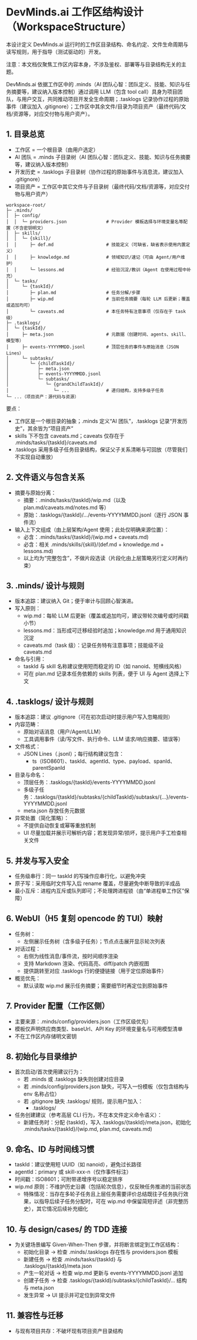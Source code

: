 # DevMinds.ai 工作区结构设计（WorkspaceStructure）

本设计定义 DevMinds.ai 运行时的工作区目录结构、命名约定、文件生命周期与读写规则，用于指导（测试驱动的）开发。

注意：本文档仅聚焦工作区内容本身，不涉及鉴权、部署等与目录结构无关的主题。

DevMinds.ai 依据工作区中的 .minds（AI 团队心智：团队定义、技能、知识与任务摘要等，建议纳入版本控制）通过调用 LLM（包含 tool call）具身为项目团队，与用户交互，共同推动项目开发全生命周期；.tasklogs 记录协作过程的原始事件（建议加入 .gitignore）；工作区中其余文件/目录为项目资产（最终代码/文档/资源等，对应交付物与用户资产）。

## 1. 目录总览

- 工作区 = 一个根目录（由用户选定）
- AI 团队 = .minds 子目录树（AI 团队心智：团队定义、技能、知识与任务摘要等，建议纳入版本控制）
- 开发历史 = .tasklogs 子目录树（协作过程的原始事件与消息流，建议加入 .gitignore）
- 项目资产 = 工作区中其它文件与子目录树（最终代码/文档/资源等，对应交付物与用户资产）

```
workspace-root/
├─ .minds/
│  ├─ config/
│  │  └─ providers.json               # Provider 模板选择与环境变量名等配置（不含密钥明文）
│  ├─ skills/
│  │  └─ {skill}/
│  │     ├─ def.md                    # 技能定义（可缺省，缺省表示使用内置定义）
│  │     ├─ knowledge.md              # 领域知识/速记（可由 Agent/用户维护）
│  │     └─ lessons.md                # 经验沉淀/教训（Agent 在使用过程中补充）
│  └─ tasks/
│     └─ {taskId}/
│        ├─ plan.md                   # 任务分解/步骤
│        ├─ wip.md                    # 当前任务摘要（每轮 LLM 后更新；覆盖或追加均可）
│        └─ caveats.md                # 本任务特有注意事项（仅存在于 task 级）
├─ .tasklogs/
│  └─ {taskId}/
│     ├─ meta.json                    # 元数据（创建时间、agents、skill、模型等）
│     ├─ events-YYYYMMDD.jsonl        # 顶层任务的事件与原始消息（JSON Lines）
│     └─ subtasks/
│        └─ {childTaskId}/
│           ├─ meta.json
│           ├─ events-YYYYMMDD.jsonl
│           └─ subtasks/
│              └─ {grandChildTaskId}/
│                 └─ ...              # 递归结构，支持多级子任务
└─ ...（项目资产：源代码与资源）
```

要点：

- 工作区是一个根目录的抽象；.minds 定义“AI 团队”，.tasklogs 记录“开发历史”，其余皆为“项目资产”
- skills 下不包含 caveats.md；caveats 仅存在于 .minds/tasks/{taskId}/caveats.md
- .tasklogs 采用多级子任务目录结构，保证父子关系清晰与可回放（尽管我们不实现自动重放）

## 2. 文件语义与包含关系

- 摘要与原始分离：
  - 摘要：.minds/tasks/{taskId}/wip.md（以及 plan.md/caveats.md/notes.md 等）
  - 原始：.tasklogs/{taskId}/…/events-YYYYMMDD.jsonl（逐行 JSON 事件流）
- 输入上下文组成（由上层架构/Agent 使用；此处仅明确来源位置）：
  - 必含：.minds/tasks/{taskId}/(wip.md + caveats.md)
  - 必含：相关 .minds/skills/{skill}/(def.md + knowledge.md + lessons.md)
  - 以上均为“完整包含”，不做片段选读（片段化由上层策略另行定义时再约束）

## 3. .minds/ 设计与规则

- 版本追踪：建议纳入 Git；便于审计与回顾心智演进。
- 写入原则：
  - wip.md：每轮 LLM 后更新（覆盖或追加均可，建议带轮次编号或时间戳小节）
  - lessons.md：当形成可迁移经验时追加；knowledge.md 用于通用知识沉淀
  - caveats.md（task 级）：记录任务特有注意事项；技能级不设 caveats.md
- 命名与引用：
  - taskId 与 skill 名称建议使用短而稳定的 ID（如 nanoid、短横线风格）
  - 可在 plan.md 记录本任务依赖的 skills 列表，便于 UI 与 Agent 选择上下文

## 4. .tasklogs/ 设计与规则

- 版本追踪：建议 .gitignore（可在初次启动时提示用户写入忽略规则）
- 内容范畴：
  - 原始对话消息（用户/Agent/LLM）
  - 工具调用事件（读/写文件、执行命令、LLM 请求/响应摘要、错误等）
- 文件格式：
  - JSON Lines（.jsonl）；每行结构建议包含：
    - ts（ISO8601）、taskId、agentId、type、payload、spanId、parentSpanId
- 目录与命名：
  - 顶层任务：.tasklogs/{taskId}/events-YYYYMMDD.jsonl
  - 多级子任务：.tasklogs/{taskId}/subtasks/{childTaskId}/subtasks/{...}/events-YYYYMMDD.jsonl
  - meta.json 存放任务元数据
- 异常处置（简化策略）：
  - 不提供自动恢复或幂等重放机制
  - UI 尽量加载并展示可解析内容；若发现异常/损坏，提示用户手工检查相关文件

## 5. 并发与写入安全

- 任务级串行：同一 taskId 的写操作应串行化，以避免冲突
- 原子写：采用临时文件写入后 rename 覆盖，尽量避免中断导致的半成品
- 最小互斥：进程内互斥或队列即可；不处理跨进程锁（由“单进程单工作区”保障）

## 6. WebUI（H5 复刻 opencode 的 TUI）映射

- 任务树：
  - 左侧展示任务树（含多级子任务）；节点点击展开显示轮次列表
- 对话过程：
  - 右侧为线性消息/事件流，按时间顺序渲染
  - 支持 Markdown 渲染、代码高亮、diff/patch 内嵌视图
  - 提供跳转至对应 .tasklogs 行的便捷链接（用于定位原始事件）
- 概览优先：
  - 默认读取 wip.md 展示任务摘要；需要细节时再定位到原始事件

## 7. Provider 配置（工作区侧）

- 主要来源：.minds/config/providers.json（工作区级优先）
- 模板仅声明供应商类型、baseUrl、API Key 的环境变量名与可用模型清单
- 不在工作区内存储明文密钥

## 8. 初始化与目录维护

- 首次启动/首次使用建议行为：
  - 若 .minds 或 .tasklogs 缺失则创建对应目录
  - 若 .minds/config/providers.json 缺失，可写入一份模板（仅包含结构与 env 名称占位）
  - 若 .gitignore 缺失 .tasklogs/ 规则，提示用户加入：
    - .tasklogs/
- 任务创建建议（参考高层 CLI 行为，不在本文件定义命令语义）：
  - 新建任务时：分配 {taskId}，写入 .tasklogs/{taskId}/meta.json，初始化 .minds/tasks/{taskId}/(wip.md, plan.md, caveats.md)

## 9. 命名、ID 与时间线习惯

- taskId：建议使用短 UUID（如 nanoid），避免过长路径
- agentId：primary 或 skill-xxx-n（仅作事件标注）
- 时间戳：ISO8601；可附带递增序号以稳定排序
- wip.md 原则：不维护历史沿袭（包括轮次信息），仅反映任务推进的当前状态
  - 特殊情况：当存在多轮子任务且上层任务需要评价总结既往子任务执行效果，以指导后续子任务分配时，可在 wip.md 中保留简短评述（非完整历史），其它情况后续补充细化

## 10. 与 design/cases/ 的 TDD 连接

- 为关键场景编写 Given-When-Then 步骤，并将断言绑定到工作区结构：
  - 初始化目录 -> 检查 .minds/.tasklogs 存在性与 providers.json 模板
  - 新建任务 -> 检查 .minds/tasks/{taskId} 与 .tasklogs/{taskId}/meta.json
  - 产生一轮对话 -> 检查 wip.md 更新与 events-YYYYMMDD.jsonl 追加
  - 创建子任务 -> 检查 .tasklogs/{taskId}/subtasks/{childTaskId}/… 结构与 meta.json
  - 发生异常 -> UI 提示并可定位到异常文件

## 11. 兼容性与迁移

- 与现有项目共存：不破坏现有项目资产目录结构
